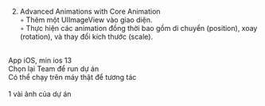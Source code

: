 2. Advanced Animations with Core Animation<br>
◦ Thêm một UIImageView vào giao diện.<br>
◦ Thực hiện các animation đồng thời bao gồm di chuyển (position), xoay (rotation), và thay đổi kích thước (scale).<br>
<br>
App iOS, min ios 13<br/>
Chọn lại Team để run dự án<br/>
Có thể chạy trên máy thật để tương tác<br/>
<br>
1 vài ảnh của dự án<br>
<br>
